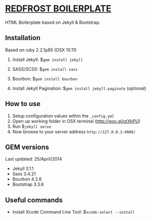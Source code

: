 # [REDFROST BOILERPLATE](http://redfrost.com/rfbp/)
HTML Boilerplate based on Jekyll & Bootstrap.


## Installation
Based on ruby 2.2.1p85 (OSX 10.11)

1. Install Jekyll: $`gem install jekyll`

2. SASS/SCSS: $`gem install sass`

3. Bourbon: $`gem install bourbon`

4. Install Jekyll Pagination: $`gem install jekyll-paginate` (optional)


## How to use
1. Setup configuration values within the `_config.yml`
2. Open up working folder in OSX terminal (<http://goo.gl/otXhPU>)
3. Run $`jekyll serve`
4. Now browse to your server address `http://127.0.0.1:4000/`


## GEM versions
Last updated: 25/April/2014

* Jekyll 3.1.1
* Sass 3.4.21
* Bourbon 4.2.6
* Bootstrap 3.3.6


## Useful commands
- Install Xcode Command Line Tool: $`xcode-select --install`









